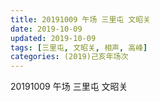```yaml
---
title: 20191009 午场 三里屯 文昭关
date: 2019-10-09
updated: 2019-10-09
tags: [三里屯, 文昭关, 相声, 高峰]
categories: (2019)己亥年场次
---
```

20191009 午场 三里屯 文昭关

